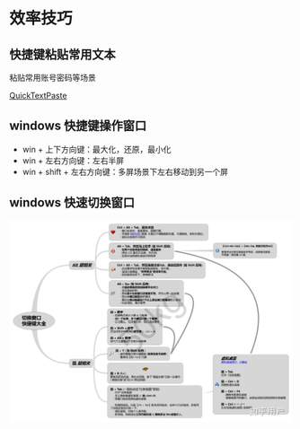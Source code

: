 # 效率技巧

## 快捷键粘贴常用文本

粘贴常用账号密码等场景

[QuickTextPaste](https://quicktextpaste.en.softonic.com/)

## windows 快捷键操作窗口

- win + 上下方向键：最大化，还原，最小化
- win + 左右方向键：左右半屏
- win + shift + 左右方向键：多屏场景下左右移动到另一个屏

## windows 快速切换窗口

![](../images/windows-switch.jpg)
